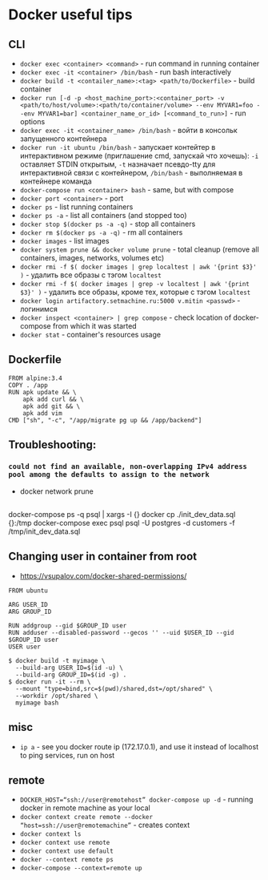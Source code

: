 # Docker useful tips

## CLI
- `docker exec <container> <command>` - run command in running container
- `docker exec -it <container> /bin/bash` - run bash interactively
- `docker build -t <contailer_name>:<tag> <path/to/Dockerfile>` - build container
- `docker run [-d -p <host_machine_port>:<container_port> -v <path/to/host/volume>:<path/to/container/volume> --env MYVAR1=foo --env MYVAR1=bar] <container_name_or_id> [<command_to_run>]` - run options
- `docker exec -it <container_name> /bin/bash` - войти в консольк запущенного контейнера
- `docker run -it ubuntu /bin/bash` - запускает контейтер в интерактивном режиме (приглашение cmd, запускай что хочешь): `-i` оставляет STDIN открытым, `-t` назначает псевдо-tty для интерактивной связи с контейнером, `/bin/bash` - выполняемая в контейнере команда
- `docker-compose run <container> bash` - same, but with compose
- `docker port <container>` - port
- `docker ps` - list running containers
- `docker ps -a` - list all containers (and stopped too)
- `docker stop $(docker ps -a -q)` - stop all containers
- `docker rm $(docker ps -a -q)` - rm all containers
- `docker images` - list images
- `docker system prune && docker volume prune` - total cleanup (remove all containers, images, networks, volumes etc)
- `docker rmi -f $( docker images | grep localtest | awk '{print $3}' )` - удалить все образы с тэгом `localtest`
- `docker rmi -f $( docker images | grep -v localtest | awk '{print $3}' )` - удалить все образы, кроме тех, которые с тэгом `localtest`
- `docker login artifactory.setmachine.ru:5000 v.mitin <passwd>` - логинимся
- `docker inspect <container> | grep compose` - check location of docker-compose from which it was started
- `docker stat` - container's resources usage

## Dockerfile
```
FROM alpine:3.4
COPY . /app
RUN apk update && \
    apk add curl && \
    apk add git && \
    apk add vim
CMD ["sh", "-c", "/app/migrate pg up && /app/backend"]
```
## Troubleshooting:
### `could not find an available, non-overlapping IPv4 address pool among the defaults to assign to the network`
- docker network prune

##
docker-compose ps -q psql | xargs -I {} docker cp ./init_dev_data.sql {}:/tmp
docker-compose exec psql psql -U postgres -d customers -f /tmp/init_dev_data.sql

## Changing user in container from root
- https://vsupalov.com/docker-shared-permissions/
```
FROM ubuntu

ARG USER_ID
ARG GROUP_ID

RUN addgroup --gid $GROUP_ID user
RUN adduser --disabled-password --gecos '' --uid $USER_ID --gid $GROUP_ID user
USER user
```
```
$ docker build -t myimage \
  --build-arg USER_ID=$(id -u) \
  --build-arg GROUP_ID=$(id -g) .
$ docker run -it --rm \
  --mount "type=bind,src=$(pwd)/shared,dst=/opt/shared" \
  --workdir /opt/shared \
  myimage bash
```
## misc
- `ip a` - see you docker route ip (172.17.0.1), and use it instead of localhost to ping services, run on host

## remote
- `DOCKER_HOST=“ssh://user@remotehost” docker-compose up -d` - running docker in remote machine as your local
- `docker context create remote ‐‐docker “host=ssh://user@remotemachine”` - creates context
- `docker context ls`
- `docker context use remote`
- `docker context use default`
- `docker --context remote ps`
- `docker-compose --context=remote up`

